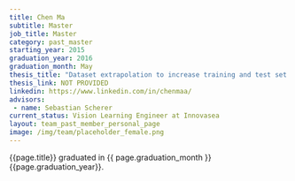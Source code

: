 ```yaml
---
title: Chen Ma
subtitle: Master
job_title: Master
category: past_master
starting_year: 2015
graduation_year: 2016
graduation_month: May
thesis_title: "Dataset extrapolation to increase training and test set sizes"
thesis_link: NOT PROVIDED
linkedin: https://www.linkedin.com/in/chenmaa/
advisors:
 - name: Sebastian Scherer
current_status: Vision Learning Engineer at Innovasea
layout: team_past_member_personal_page
image: /img/team/placeholder_female.png
---
```


{{page.title}} graduated in {{ page.graduation_month }} {{page.graduation_year}}.

